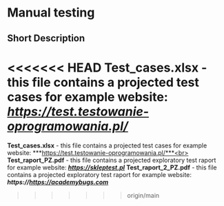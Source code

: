 # Manual testing
## Short Description
<<<<<<< HEAD
**Test_cases.xlsx** - this file contains a projected test cases for example website: ***https://test.testowanie-oprogramowania.pl/***
=======
**Test_cases.xlsx** - this file contains a projected test cases for example website: ***https://test.testowanie-oprogramowania.pl/***<br>  
**Test_raport_PZ.pdf** - this file contains a projected exploratory test raport for example website: ***https://skleptest.pl***
**Test_raport_2_PZ.pdf** - this file contains a projected exploratory test raport for example website: ***https://https://academybugs.com***
>>>>>>> origin/main
